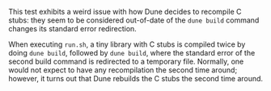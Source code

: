 This test exhibits a weird issue with how Dune decides to recompile C stubs:
they seem to be considered out-of-date of the `dune build` command changes its
standard error redirection.

When executing `run.sh`, a tiny library with C stubs is compiled twice by doing
`dune build`, followed by `dune build`, where the standard error of the second
build command is redirected to a temporary file. Normally, one would not expect
to have any recompilation the second time around; however, it turns out that
Dune rebuilds the C stubs the second time around.
